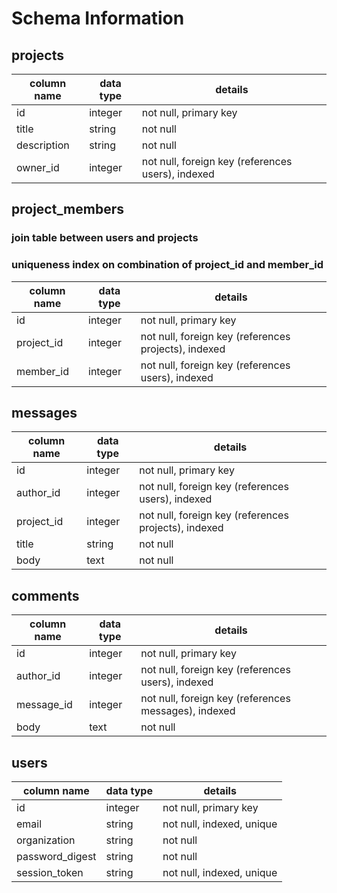 # Schema Information

## projects
column name | data type | details
------------|-----------|-----------------------
id          | integer   | not null, primary key
title       | string    | not null
description | string    | not null
owner_id    | integer   | not null, foreign key (references users), indexed

## project_members
### join table between users and projects
### uniqueness index on combination of project_id and member_id

column name | data type | details
------------|-----------|-----------------------
id          | integer   | not null, primary key
project_id  | integer   | not null, foreign key (references projects), indexed
member_id   | integer   | not null, foreign key (references users), indexed



## messages
column name | data type | details
------------|-----------|-----------------------
id          | integer   | not null, primary key
author_id   | integer   | not null, foreign key (references users), indexed
project_id  | integer   | not null, foreign key (references projects), indexed
title       | string    | not null
body        | text      | not null


## comments
column name | data type | details
------------|-----------|-----------------------
id          | integer   | not null, primary key
author_id   | integer   | not null, foreign key (references users), indexed
message_id  | integer   | not null, foreign key (references messages), indexed
body        | text      | not null

## users
column name     | data type | details
----------------|-----------|-----------------------
id              | integer   | not null, primary key
email           | string    | not null, indexed, unique
organization    | string    | not null
password_digest | string    | not null
session_token   | string    | not null, indexed, unique
